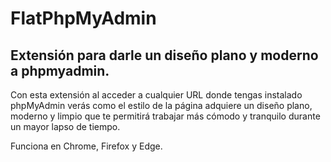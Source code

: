 # FlatPhpMyAdmin
## Extensión para darle un diseño plano y moderno a phpmyadmin.
Con esta extensión al acceder a cualquier URL donde tengas instalado phpMyAdmin verás como el estilo de la página adquiere un diseño plano, moderno y limpio que te permitirá trabajar más cómodo y tranquilo durante un mayor lapso de tiempo.

Funciona en Chrome, Firefox y Edge.
